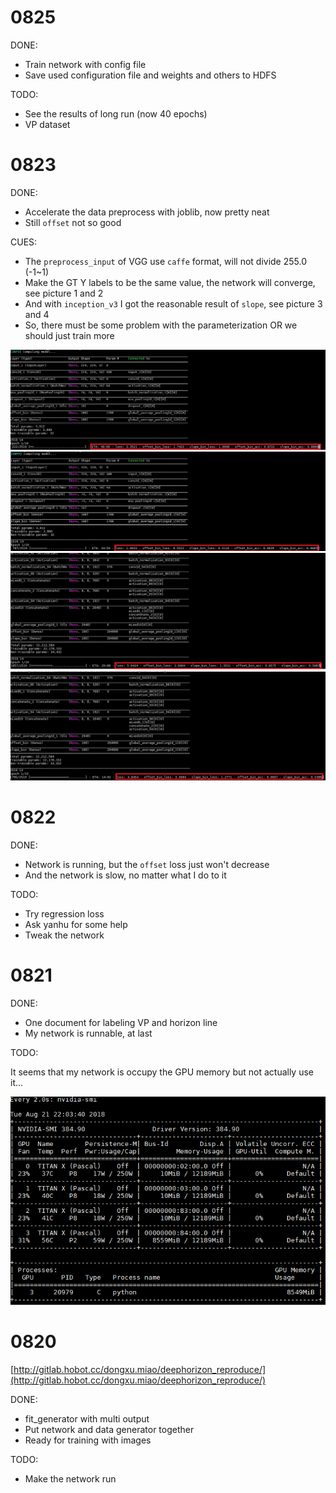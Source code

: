 # 0825

DONE:
* Train network with config file
* Save used configuration file and weights and others to HDFS

TODO:
* See the results of long run (now 40 epochs)
* VP dataset

# 0823

DONE:
* Accelerate the data preprocess with joblib, now pretty neat
* Still `offset` not so good

CUES:
* The `preprocess_input` of VGG use `caffe` format, will not divide 255.0 (-1~1)
* Make the GT Y labels to be the same value, the network will converge, see picture 1 and 2
* And with `inception_v3` I got the reasonable result of `slope`, see picture 3 and 4
* So, there must be some problem with the parameterization OR we should just train more

![Dummy Y labels 1](pics/0823_net_can_train1.png)
![Dummy Y labels 2](pics/0823_net_can_train2.png)
![Maybe slope can train 1](pics/0823_reasonable.png)
![Maybe slope can train 2](pics/0823_reasonable2.png)


# 0822

DONE:
* Network is running, but the `offset` loss just won't decrease
* And the network is slow, no matter what I do to it

TODO:
* Try regression loss
* Ask yanhu for some help
* Tweak the network

# 0821

DONE:

* One document for labeling VP and horizon line
* My network is runnable, at last

TODO:

It seems that my network is occupy the GPU memory but not actually use it...

![](pics/net_not_running.png)


# 0820

[http://gitlab.hobot.cc/dongxu.miao/deephorizon_reproduce/](http://gitlab.hobot.cc/dongxu.miao/deephorizon_reproduce/)

DONE:
* fit_generator with multi output
* Put network and data generator together
* Ready for training with images

TODO:
* Make the network run